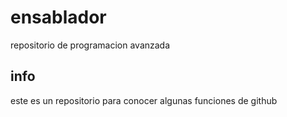 # ensablador
repositorio de programacion avanzada

## info
este es un repositorio para conocer algunas funciones de github
